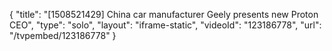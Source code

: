 {
    "title": "[1508521429] China car manufacturer Geely presents new Proton CEO",
    "type": "solo",
    "layout": "iframe-static",
    "videoId": "123186778",
    "url": "\/tvpembed\/123186778"
}